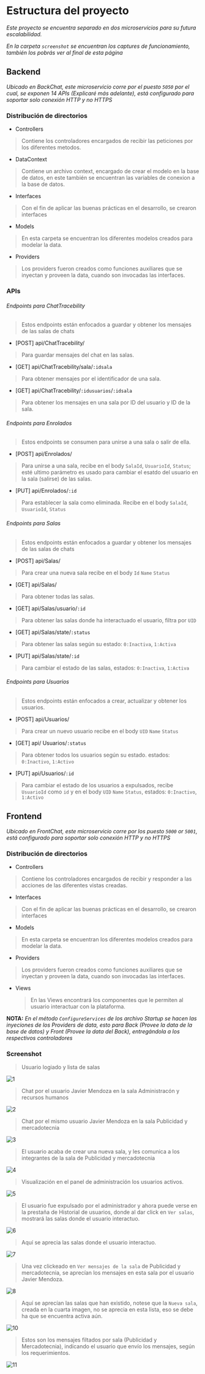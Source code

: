 # Estructura del proyecto
*Este proyecto se encuentra separado en dos microservicios para su futura escalabilidad.*

*En la carpeta `screenshot` se encuentran los captures de funcionamiento, también los pobrás ver al final de esta página*



## Backend
*Ubicado en BackChat, este microservicio corre por el puesto `5050` por el cual, se exponen 14 APIs (Explicaré más adelante), está configurado para soportar solo conexión HTTP y no HTTPS*

### Distribución de directorios 
  - Controllers
  >Contiene los controladores encargados de recibir las peticiones por los diferentes metodos.
  - DataContext
  > Contiene un archivo context, encargado de crear el modelo en la base de datos,
en este también se encuentran  las variables de conexion a la base de datos.
  - Interfaces
  >  Con el fin de aplicar las buenas prácticas en el desarrollo, se crearon interfaces 
  - Models
  > En esta carpeta se encuentran los diferentes modelos creados para modelar la data.
  - Providers
  > Los providers fueron creados como funciones auxiliares que se inyectan y proveen la data, cuando son invocadas las interfaces.

### APIs
###### Endpoints para ChatTracebility
> Estos endpoints están enfocados a guardar y obtener los mensajes de las salas de chats

- [POST] api/ChatTracebility/
> Para guardar mensajes del chat en las salas.
- [GET] api/ChatTracebility/sala/`:idsala`  
> Para obtener mensajes por el identificador de una sala.
- [GET] api/ChatTracebility/`:idusuarios`/`:idsala`
> Para obtener los mensajes en una sala por  ID del usuario y ID de la sala.

###### Endpoints para Enrolados
> Estos endpoints se consumen para unirse a una sala o salir de ella.

- [POST] api/Enrolados/
> Para unirse a una sala, recibe en el body `SalaId`,  `UsuarioId`, `Status`; esté ultimo parámetro es usado para cambiar el esatdo del usuario en la sala (salirse) de las salas.
- [PUT] api/Enrolados/`:id` 
> Para establecer la sala como eliminada. Recibe en el body `SalaId`,  `UsuarioId`, `Status`

###### Endpoints para Salas
> Estos endpoints están enfocados a guardar y obtener los mensajes de las salas de chats

- [POST] api/Salas/
> Para crear una nueva sala recibe en el body `Id` `Name` `Status`
- [GET] api/Salas/  
> Para obtener todas las salas. 
- [GET] api/Salas/usuario/`:id`  
> Para obtener las salas donde ha interactuado el usuario, filtra por  `UID`
- [GET] api/Salas/state/`:status`
> Para obtener las salas según su estado: `0:Inactiva`, `1:Activa`
- [PUT] api/Salas/state/`:id`
> Para cambiar el estado de las salas, estados: `0:Inactiva`, `1:Activa`

###### Endpoints para Usuarios
> Estos endpoints están enfocados a crear, actualizar y obtener los usuarios.

- [POST] api/Usuarios/
> Para crear un nuevo usuario recibe en el body `UID` `Name` `Status`
- [GET] api/ Usuarios/`:status`  
> Para obtener todos los usuarios según su estado. estados: `0:Inactivo`, `1:Activo`
- [PUT] api/Usuarios/`:id`
> Para cambiar el estado de los usuarios a expulsados,  recibe `UsuarioId` como `id` y en el body `UID` `Name` `Status`,  estados: `0:Inactivo`, `1:Activo`


## Frontend
*Ubicado en FrontChat, este microservicio corre por los puesto `5000` or `5001`, está configurado para soportar solo conexión HTTP y no HTTPS*

### Distribución de directorios 
  - Controllers
  >Contiene los controladores encargados de recibir y responder a las acciones de las diferentes vistas creadas.
  - Interfaces
  >  Con el fin de aplicar las buenas prácticas en el desarrollo, se crearon interfaces 
  - Models
  > En esta carpeta se encuentran los diferentes modelos creados para modelar la data.
  - Providers
  > Los providers fueron creados como funciones auxiliares que se inyectan y proveen la data, cuando son invocadas las interfaces.

- Views
  > En las Views encontrará los componentes que le permiten al usuario interactuar con la plataforma.

**NOTA:** *En el método `ConfigureServices`  de los archivo Startup se hacen las inyeciones de los Providers de data, esto para Back (Provee la data de la base de datos) y Front (Provee la data del Back), entregándola a los respectivos controladores*


### Screenshot
>Usuario logiado y lista de salas

![1](https://github.com/javiermendozain/testJayaChat/blob/master/screenshot/1.jpeg)

>Chat por el usuario Javier Mendoza en la sala Administracón y recursos humanos

![2](https://github.com/javiermendozain/testJayaChat/blob/master/screenshot/2.jpeg)

>Chat por el mismo usuario Javier Mendoza en la sala Publicidad y mercadotecnia

![3](https://github.com/javiermendozain/testJayaChat/blob/master/screenshot/3.jpeg)

>El usuario acaba de crear una nueva sala, y les comunica a los integrantes de la sala de Publicidad y mercadotecnia

![4](https://github.com/javiermendozain/testJayaChat/blob/master/screenshot/4.jpeg)

>Visualización en el panel de administración los usuarios activos.

![5](https://github.com/javiermendozain/testJayaChat/blob/master/screenshot/5.jpeg)

>El usuario fue expulsado por el administrador y ahora puede verse en la prestaña de Historial de usuarios, donde al dar click en `Ver salas`, mostrará las salas donde el usuario interactuo.

![6](https://github.com/javiermendozain/testJayaChat/blob/master/screenshot/6.jpeg)

>Aquí se aprecia las salas donde el usuario interactuo.

![7](https://github.com/javiermendozain/testJayaChat/blob/master/screenshot/7.jpeg)

>Una vez clickeado en `Ver mensajes de la sala` de Publicidad y mercadotecnia, se aprecían los mensajes en esta sala por el usuario Javier Mendoza.

![8](https://github.com/javiermendozain/testJayaChat/blob/master/screenshot/8.jpeg)


>Aquí se aprecían las salas que han existido, notese que la `Nueva sala`, creada en la cuarta imagen, no se aprecia en esta lista, eso se debe ha que se encuentra activa aún. 

![10](https://github.com/javiermendozain/testJayaChat/blob/master/screenshot/10.jpeg)

>Estos son los mensajes filtados por sala (Publicidad y Mercadotecnia), indicando el usuario que envío los mensajes, según los requerimientos.

![11](https://github.com/javiermendozain/testJayaChat/blob/master/screenshot/11.jpeg)

